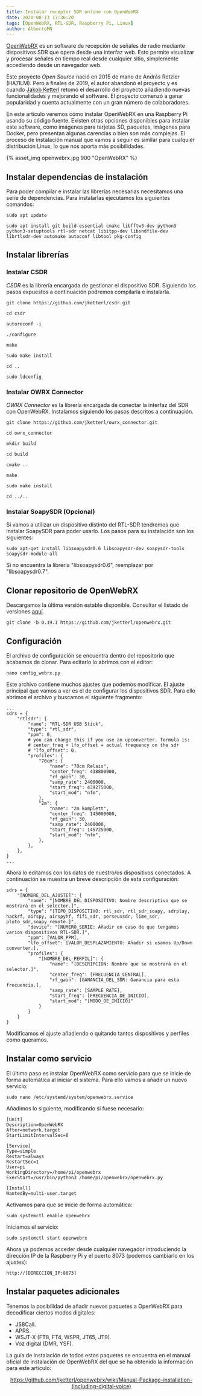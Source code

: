 ```yaml
---
title: Instalar receptor SDR online con OpenWebRX
date: 2020-08-13 17:36:20
tags: [OpenWebRX, RTL-SDR, Raspberry Pi, Linux]
author: AlbertoMN
---
```


[OpenWebRX](https://www.openwebrx.de/) es un software de recepción de señales de radio mediante dispositivos SDR que opera desde una interfaz web. Esto permite visualizar y procesar señales en tiempo real desde cualquier sitio, simplemente accediendo desde un navegador web.

Este proyecto _Open Source_ nació en 2015 de mano de András Retzler (HA7ILM). Pero a finales de 2019, el autor abandonó el proyecto y es cuando [Jakob Ketterl](https://github.com/jketterl) retomó el desarrollo del proyecto añadiendo nuevas funcionalidades y mejorando el software. El proyecto comenzó a ganar popularidad y cuenta actualmente con un gran número de colaboradores.

En este artículo veremos cómo instalar OpenWebRX en una Raspberry Pi usando su código fuente. Existen otras opciones disponibles para instalar este software, como imágenes para tarjetas SD, paquetes, imágenes para Docker, pero presentan algunas carencias o bien son más complejas. El proceso de instalación manual que vamos a seguir es similar para cualquier distribución Linux, lo que nos aporta más posibilidades.

<!-- more -->

{% asset_img openwebrx.jpg 900 "OpenWebRX" %}

## Instalar dependencias de instalación

Para poder compilar e instalar las librerías necesarias necesitamos una serie de dependencias. Para instalarlas ejecutamos los siguientes comandos:

```
sudo apt update
```
```
sudo apt install git build-essential cmake libfftw3-dev python3 python3-setuptools rtl-sdr netcat libitpp-dev libsndfile-dev librtlsdr-dev automake autoconf libtool pkg-config
```

## Instalar librerías

### Instalar CSDR

_CSDR_ es la librería encargada de gestionar el dispositivo SDR. Siguiendo los pasos expuestos a continuación podremos compilarla e instalarla.

```
git clone https://github.com/jketterl/csdr.git
```
```
cd csdr
```
```
autoreconf -i
```
```
./configure
```
```
make
```
```
sudo make install
```
```
cd ..
```
```
sudo ldconfig
```

### Instalar OWRX Connector

_OWRX Connector_ es la librería encargada de conectar la interfaz del SDR con OpenWebRX. Instalamos siguiendo los pasos descritos a continuación.

```
git clone https://github.com/jketterl/owrx_connector.git
```
```
cd owrx_connector
```
```
mkdir build
```
```
cd build
```
```
cmake ..
```
```
make
```
```
sudo make install
```
```
cd ../..
```

### Instalar SoapySDR (Opcional)

Si vamos a utilizar un dispositivo distinto del RTL-SDR tendremos que instalar SoapySDR para poder usarlo.
Los pasos para su instalación son los siguientes:

```
sudo apt-get install libsoapysdr0.6 libsoapysdr-dev soapysdr-tools soapysdr-module-all
```

Si no encuentra la librería "libsoapysdr0.6", reemplazar por "libsoapysdr0.7".


## Clonar repositorio de OpenWebRX

Descargamos la última versión estable disponible. Consultar el listado de versiones [aquí](https://github.com/jketterl/openwebrx/tags).
```
git clone -b 0.19.1 https://github.com/jketterl/openwebrx.git
```

## Configuración

El archivo de configuración se encuentra dentro del repositorio que acabamos de clonar. Para editarlo lo abrimos con el editor:
```
nano config_webrx.py
```

Este archivo contiene muchos ajustes que podemos modificar. El ajuste principal que vamos a ver es el de configurar los dispositivos SDR. Para ello abrimos el archivo y buscamos el siguiente fragmento:

```
...
sdrs = {
    "rtlsdr": {
        "name": "RTL-SDR USB Stick",
        "type": "rtl_sdr",
        "ppm": 0,
        # you can change this if you use an upconverter. formula is:
        # center_freq + lfo_offset = actual frequency on the sdr
        # "lfo_offset": 0,
        "profiles": {
            "70cm": {
                "name": "70cm Relais",
                "center_freq": 438800000,
                "rf_gain": 30,
                "samp_rate": 2400000,
                "start_freq": 439275000,
                "start_mod": "nfm",
            },
            "2m": {
                "name": "2m komplett",
                "center_freq": 145000000,
                "rf_gain": 30,
                "samp_rate": 2400000,
                "start_freq": 145725000,
                "start_mod": "nfm",
            },
        },
    },
}
...
```

Ahora lo editamos con los datos de nuestro/os dispositivos conectados. A continuación se muestra un breve descripción de esta configuración:

```
sdrs = {
    "[NOMBRE_DEL_AJUSTE]": {
        "name": "[NOMBRE_DEL_DISPOSITIVO: Nombre descriptivo que se mostrará en el selector.]",
        "type": "[TIPO_DISPOSITIVO: rtl_sdr, rtl_sdr_soapy, sdrplay, hackrf, airspy, airspyhf, fifi_sdr, perseussdr, lime_sdr, pluto_sdr,soapy_remote.]",
        "device": "[NUMERO_SERIE: Añadir en caso de que tengamos varios dispositivos RTL-SDR.]",
        "ppm": [VALOR_PPM],
        "lfo_offset": [VALOR_DESPLAZAMIENTO: Añadir si usamos Up/Down converter.],
        "profiles": {
            "[NOMBRE_DEL_PERFIL]": {
                "name": "[DESCRIPCION: Nombre que se mostrará en el selector.]",
                "center_freq": [FRECUENCIA_CENTRAL],
                "rf_gain": [GANANCIA_DEL_SDR: Ganancia para esta frecuencia.],
                "samp_rate": [SAMPLE_RATE],
                "start_freq": [FRECUENCIA_DE_INICIO],
                "start_mod": "[MODO_DE_INICIO]"
            }
        }
    }
}
```

Modificamos el ajuste añadiendo o quitando tantos dispositivos y perfiles como queramos.


## Instalar como servicio

El último paso es instalar OpenWebRX como servicio para que se inicie de forma automática al iniciar el sistema. Para ello vamos a añadir un nuevo servicio:
```
sudo nano /etc/systemd/system/openwebrx.service
```

Añadimos lo siguiente, modificando si fuese necesario:
```
[Unit]
Description=OpenWebRX
After=network.target
StartLimitIntervalSec=0

[Service]
Type=simple
Restart=always
RestartSec=1
User=pi
WorkingDirectory=/home/pi/openwebrx
ExecStart=/usr/bin/python3 /home/pi/openwebrx/openwebrx.py

[Install]
WantedBy=multi-user.target
```

Activamos para que se inicie de forma automática:
```
sudo systemctl enable openwebrx
```

Iniciamos el servicio:
```
sudo systemctl start openwebrx
```

Ahora ya podemos acceder desde cualquier navegador introduciendo la dirección IP de la Raspberry Pi y el puerto 8073 (podemos cambiarlo en los ajustes):
```
http://[DIRECCION_IP:8073]
```

## Instalar paquetes adicionales

Tenemos la posibilidad de añadir nuevos paquetes a OpenWebRX para decodificar ciertos modos digitales:

- JS8Call.
- APRS.
- WSJT-X (FT8, FT4, WSPR, JT65, JT9).
- Voz digital (DMR, YSF).

La guía de instalación de todos estos paquetes se encuentra en el manual oficial de instalación de OpenWebRX del que se ha obtenido la información para este artículo:

[<center>https://github.com/jketterl/openwebrx/wiki/Manual-Package-installation-(including-digital-voice)</center>](https://github.com/jketterl/openwebrx/wiki/Manual-Package-installation-(including-digital-voice))
